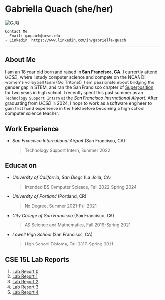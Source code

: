 # **Gabriella Quach (she/her)**
![GJQ](https://ucsdtritons.com/images/2022/8/9/Gabby_Quach.jpg?width=300)

```
Contact Me:
- Email: gaquach@ucsd.edu
- Linkedin: https://www.linkedin.com/in/gabriella-quach
```
---
## About Me

I am an 18 year old born and raised in **San Francisco, CA**. I currently attend *UCSD*, 
where I study computer science and compete on the NCAA DI women's volleyball team (Go Tritons!).  I am passionate about bridging the gender gap in STEM, and ran the San Francisco chapter of [Superposition](https://superposition.tech/) for two years in high school. I recently spent this past summer as an `Technology Support Intern` at the *San Francisco International Airport*. After graduating from *UCSD* in 2024, I hope to work as a software engineer to gain first hand experience in the field before becoming a high school computer science teacher.

## Work Experience
- *San Francisco International Airport* (San Francisco, CA)
    > Technology Support Intern, Summer 2022
    
## Education
* *University of California, San Diego* (La Jolla, CA)
    > Intended BS Computer Science, Fall 2022-Spring 2024
* *University of Portland* (Portland, OR)
    > No Degree, Summer 2021-Fall 2021
* *City College of San Francisco* (San Francisco, CA)
    > AS Science and Mathematics, Fall 2019-Spring 2021
* *Lowell High School* (San Francisco, CA)
    > High School Diploma, Fall 2017-Spring 2021

## CSE 15L Lab Reports

1.  [Lab Report 0](https://gjquach.github.io/cse15l-lab-reports/lab-report-1-week-0.html)
2. [Lab Report 1](https://gjquach.github.io/cse15l-lab-reports/lab-report-1-week-1.html)
3. [Lab Report 2](https://gjquach.github.io/cse15l-lab-reports/lab-report-2-week-3.html)
4. [Lab Report 3](https://gjquach.github.io/cse15l-lab-reports/lab-report-3-week-5.html)
5. [Lab Report 4](https://gjquach.github.io/cse15l-lab-reports/lab-report-4-week-7.html)